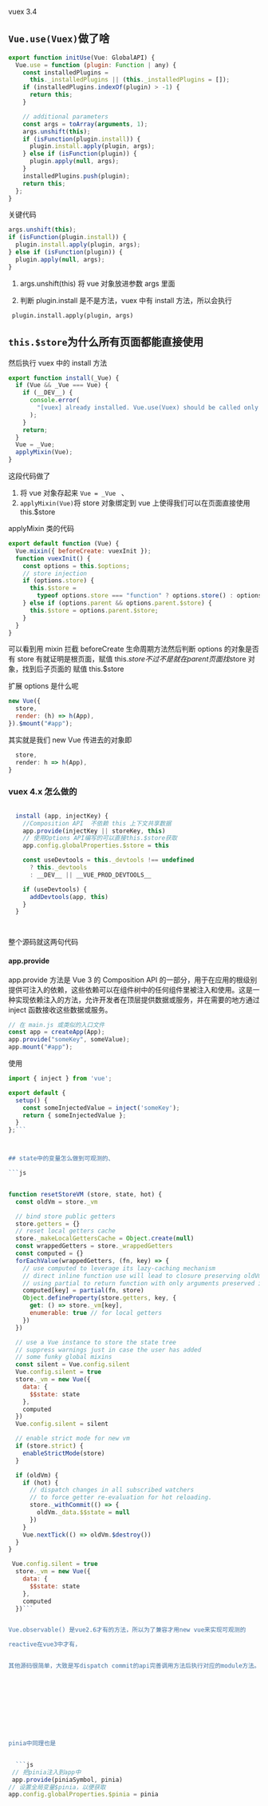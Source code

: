 vuex 3.4

## `Vue.use(Vuex)`做了啥

```js
export function initUse(Vue: GlobalAPI) {
  Vue.use = function (plugin: Function | any) {
    const installedPlugins =
      this._installedPlugins || (this._installedPlugins = []);
    if (installedPlugins.indexOf(plugin) > -1) {
      return this;
    }

    // additional parameters
    const args = toArray(arguments, 1);
    args.unshift(this);
    if (isFunction(plugin.install)) {
      plugin.install.apply(plugin, args);
    } else if (isFunction(plugin)) {
      plugin.apply(null, args);
    }
    installedPlugins.push(plugin);
    return this;
  };
}
```

关键代码

```js
args.unshift(this);
if (isFunction(plugin.install)) {
  plugin.install.apply(plugin, args);
} else if (isFunction(plugin)) {
  plugin.apply(null, args);
}
```

1.  args.unshift(this) 将 vue 对象放进参数 args 里面

2.  判断 plugin.install 是不是方法，vuex 中有 install 方法，所以会执行

` plugin.install.apply(plugin, args)`

## `this.$store`为什么所有页面都能直接使用

然后执行 vuex 中的 install 方法

```js
export function install(_Vue) {
  if (Vue && _Vue === Vue) {
    if (__DEV__) {
      console.error(
        "[vuex] already installed. Vue.use(Vuex) should be called only once."
      );
    }
    return;
  }
  Vue = _Vue;
  applyMixin(Vue);
}
```

这段代码做了

1.  将 vue 对象存起来 `Vue = _Vue ` 、
2.  `applyMixin(Vue)`将 store 对象绑定到 vue 上使得我们可以在页面直接使用 this.$store

applyMixin 类的代码

```js
export default function (Vue) {
  Vue.mixin({ beforeCreate: vuexInit });
  function vuexInit() {
    const options = this.$options;
    // store injection
    if (options.store) {
      this.$store =
        typeof options.store === "function" ? options.store() : options.store;
    } else if (options.parent && options.parent.$store) {
      this.$store = options.parent.$store;
    }
  }
}
```

可以看到用 mixin 拦截 beforeCreate 生命周期方法然后判断 options 的对象是否有 store 有就证明是根页面，赋值 this.$store
不过不是就在parent页面找$store 对象，找到后子页面的 赋值 this.$store

扩展 options 是什么呢

```js
new Vue({
  store,
  render: (h) => h(App),
}).$mount("#app");
```

其实就是我们 new Vue 传进去的对象即

```js {
  store,
  render: h => h(App),
}
```

### vuex 4.x 怎么做的

```js

  install (app, injectKey) {
    //Composition API  不依赖 this 上下文共享数据
    app.provide(injectKey || storeKey, this)
    // 使用Options API编写的可以直接this.$store获取
    app.config.globalProperties.$store = this

    const useDevtools = this._devtools !== undefined
      ? this._devtools
      : __DEV__ || __VUE_PROD_DEVTOOLS__

    if (useDevtools) {
      addDevtools(app, this)
    }
  }




```

整个源码就这两句代码

#### app.provide

app.provide 方法是 Vue 3 的 Composition API 的一部分，用于在应用的根级别提供可注入的依赖，这些依赖可以在组件树中的任何组件里被注入和使用。这是一种实现依赖注入的方法，允许开发者在顶层提供数据或服务，并在需要的地方通过 inject 函数接收这些数据或服务。

```js
// 在 main.js 或类似的入口文件
const app = createApp(App);
app.provide("someKey", someValue);
app.mount("#app");
```

使用

````js
import { inject } from 'vue';

export default {
  setup() {
    const someInjectedValue = inject('someKey');
    return { someInjectedValue };
  }
};```



## state中的变量怎么做到可观测的、

```js


function resetStoreVM (store, state, hot) {
  const oldVm = store._vm

  // bind store public getters
  store.getters = {}
  // reset local getters cache
  store._makeLocalGettersCache = Object.create(null)
  const wrappedGetters = store._wrappedGetters
  const computed = {}
  forEachValue(wrappedGetters, (fn, key) => {
    // use computed to leverage its lazy-caching mechanism
    // direct inline function use will lead to closure preserving oldVm.
    // using partial to return function with only arguments preserved in closure environment.
    computed[key] = partial(fn, store)
    Object.defineProperty(store.getters, key, {
      get: () => store._vm[key],
      enumerable: true // for local getters
    })
  })

  // use a Vue instance to store the state tree
  // suppress warnings just in case the user has added
  // some funky global mixins
  const silent = Vue.config.silent
  Vue.config.silent = true
  store._vm = new Vue({
    data: {
      $$state: state
    },
    computed
  })
  Vue.config.silent = silent

  // enable strict mode for new vm
  if (store.strict) {
    enableStrictMode(store)
  }

  if (oldVm) {
    if (hot) {
      // dispatch changes in all subscribed watchers
      // to force getter re-evaluation for hot reloading.
      store._withCommit(() => {
        oldVm._data.$$state = null
      })
    }
    Vue.nextTick(() => oldVm.$destroy())
  }
}

````

````js
 Vue.config.silent = true
  store._vm = new Vue({
    data: {
      $$state: state
    },
    computed
  })```


Vue.observable() 是vue2.6才有的方法，所以为了兼容才用new vue来实现可观测的

reactive在vue3中才有，


其他源码很简单，大致是写dispatch commit的api完善调用方法后执行对应的module方法。从而更改state的目的










pinia中同理也是


  ```js
 // 把pinia注入到app中
 app.provide(piniaSymbol, pinia)
// 设置全局变量$pinia，以便获取
app.config.globalProperties.$pinia = pinia
````
